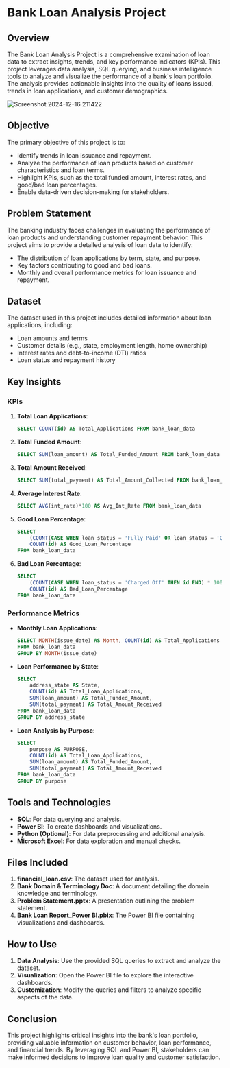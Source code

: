 # Bank Loan Analysis Project

## Overview
The Bank Loan Analysis Project is a comprehensive examination of loan data to extract insights, trends, and key performance indicators (KPIs). This project leverages data analysis, SQL querying, and business intelligence tools to analyze and visualize the performance of a bank's loan portfolio. The analysis provides actionable insights into the quality of loans issued, trends in loan applications, and customer demographics.

![Screenshot 2024-12-16 211422](https://github.com/user-attachments/assets/03a4e2a5-8bea-49d9-9d3f-d19e3afa9618)


## Objective
The primary objective of this project is to:
- Identify trends in loan issuance and repayment.
- Analyze the performance of loan products based on customer characteristics and loan terms.
- Highlight KPIs, such as the total funded amount, interest rates, and good/bad loan percentages.
- Enable data-driven decision-making for stakeholders.

## Problem Statement
The banking industry faces challenges in evaluating the performance of loan products and understanding customer repayment behavior. This project aims to provide a detailed analysis of loan data to identify:
- The distribution of loan applications by term, state, and purpose.
- Key factors contributing to good and bad loans.
- Monthly and overall performance metrics for loan issuance and repayment.

## Dataset
The dataset used in this project includes detailed information about loan applications, including:
- Loan amounts and terms
- Customer details (e.g., state, employment length, home ownership)
- Interest rates and debt-to-income (DTI) ratios
- Loan status and repayment history

## Key Insights
### KPIs
1. **Total Loan Applications**:
   ```sql
   SELECT COUNT(id) AS Total_Applications FROM bank_loan_data
   ```
   
2. **Total Funded Amount**:
   ```sql
   SELECT SUM(loan_amount) AS Total_Funded_Amount FROM bank_loan_data
   ```

3. **Total Amount Received**:
   ```sql
   SELECT SUM(total_payment) AS Total_Amount_Collected FROM bank_loan_data
   ```

4. **Average Interest Rate**:
   ```sql
   SELECT AVG(int_rate)*100 AS Avg_Int_Rate FROM bank_loan_data
   ```

5. **Good Loan Percentage**:
   ```sql
   SELECT
       (COUNT(CASE WHEN loan_status = 'Fully Paid' OR loan_status = 'Current' THEN id END) * 100.0) /
       COUNT(id) AS Good_Loan_Percentage
   FROM bank_loan_data
   ```

6. **Bad Loan Percentage**:
   ```sql
   SELECT
       (COUNT(CASE WHEN loan_status = 'Charged Off' THEN id END) * 100.0) /
       COUNT(id) AS Bad_Loan_Percentage
   FROM bank_loan_data
   ```

### Performance Metrics
- **Monthly Loan Applications**:
   ```sql
   SELECT MONTH(issue_date) AS Month, COUNT(id) AS Total_Applications
   FROM bank_loan_data
   GROUP BY MONTH(issue_date)
   ```

- **Loan Performance by State**:
   ```sql
   SELECT
       address_state AS State,
       COUNT(id) AS Total_Loan_Applications,
       SUM(loan_amount) AS Total_Funded_Amount,
       SUM(total_payment) AS Total_Amount_Received
   FROM bank_loan_data
   GROUP BY address_state
   ```

- **Loan Analysis by Purpose**:
   ```sql
   SELECT
       purpose AS PURPOSE,
       COUNT(id) AS Total_Loan_Applications,
       SUM(loan_amount) AS Total_Funded_Amount,
       SUM(total_payment) AS Total_Amount_Received
   FROM bank_loan_data
   GROUP BY purpose
   ```

## Tools and Technologies
- **SQL**: For data querying and analysis.
- **Power BI**: To create dashboards and visualizations.
- **Python (Optional)**: For data preprocessing and additional analysis.
- **Microsoft Excel**: For data exploration and manual checks.

## Files Included
1. **financial_loan.csv**: The dataset used for analysis.
2. **Bank Domain & Terminology Doc**: A document detailing the domain knowledge and terminology.
3. **Problem Statement.pptx**: A presentation outlining the problem statement.
4. **Bank Loan Report_Power BI.pbix**: The Power BI file containing visualizations and dashboards.

## How to Use
1. **Data Analysis**: Use the provided SQL queries to extract and analyze the dataset.
2. **Visualization**: Open the Power BI file to explore the interactive dashboards.
3. **Customization**: Modify the queries and filters to analyze specific aspects of the data.

## Conclusion
This project highlights critical insights into the bank's loan portfolio, providing valuable information on customer behavior, loan performance, and financial trends. By leveraging SQL and Power BI, stakeholders can make informed decisions to improve loan quality and customer satisfaction.

